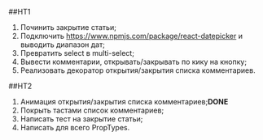 ##HT1
1. Починить закрытие статьи;
2. Подключить https://www.npmjs.com/package/react-datepicker и выводить диапазон дат;
3. Превратить select в multi-select;
4. Вывести комментарии, открывать/закрывать по кику на кнопку;
5. Реализовать декоратор открытия/закрытия списка комментариев.

##HT2
1. Анимация открытия/закрытия списка комментариев;**DONE**
2. Покрыть тастами список комментариев;
3. Написать тест на закрытие статьи;
4. Написать для всего PropTypes.

